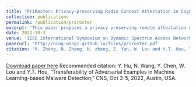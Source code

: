 ```yaml
---
title: "PriRoster: Privacy-preserving Radio Context Attestation in Cognitive Radio Networks"
collection: publications
permalink: /publication/priroster
excerpt: 'This paper proposes a privacy preserving remote attestation mechanism, to protect spectrum users sensitive radio configuration information from untrusted intermediate verifiers in a public network via trusted execution environment. '
date: 2022-10-3
venue: 'IEEE International Symposium on Dynamic Spectrum Access Networks (DySPAN)'
paperurl: 'http://ning-wang1.github.io/files/priroster.pdf'
citation: 'R. Zhang, N. Zhang, N. zhang, Z. Yan, W. Lou and Y.T. Hou, “PriRoster: Privacy-preserving Radio Context Attestation in Cognitive Radio Networks,” DySPAN, Nov 11-14, 2019, Newark, USA.'
---
```

[Download paper here](http://ning-wang1.github.io/files/priroster.pdf)
Recommended citation: Y. Hu, N. Wang, Y. Chen, W. Lou and Y.T. Hou, “Transferability of Adversarial Examples in Machine Learning-based Malware Detection,” CNS, Oct 3-5, 2022, Austin, USA.
